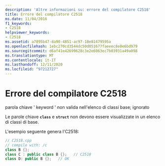 ```yaml
---
description: 'Altre informazioni su: errore del compilatore C2518'
title: Errore del compilatore C2518
ms.date: 11/04/2016
f1_keywords:
- C2518
helpviewer_keywords:
- C2518
ms.assetid: a7895b47-da90-4851-ac97-18e81479595a
ms.openlocfilehash: 1ebc270cd3544dc50d051677faeeec8e8e6bd979
ms.sourcegitcommit: d6af41e42699628c3e2e6063ec7b03931a49a098
ms.translationtype: MT
ms.contentlocale: it-IT
ms.lasthandoff: 12/11/2020
ms.locfileid: "97212727"
---
```

# <a name="compiler-error-c2518"></a>Errore del compilatore C2518

parola chiave ' keyword ' non valida nell'elenco di classi base; ignorato

Le parole chiave **`class`** e **`struct`** non devono essere visualizzate in un elenco di classi di base.

L'esempio seguente genera l'C2518:

```cpp
// C2518.cpp
// compile with: /c
class B {};
class C : public class B {};   // C2518
class D: public B {};   // OK
```

